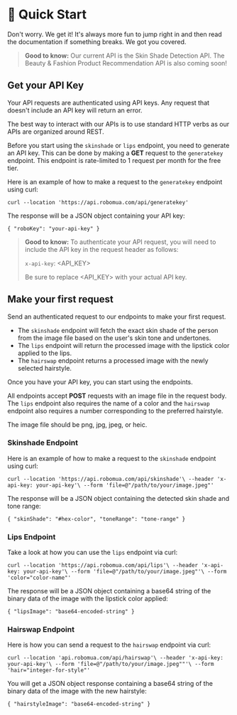 🏁 Quick Start
==============

Don't worry. We get it! It's always more fun to jump right in and then read the documentation if something breaks. We got you covered.

> **Good to know:** Our current API is the Skin Shade Detection API. The Beauty & Fashion Product Recommendation API is also coming soon!

Get your API Key
----------------

Your API requests are authenticated using API keys. Any request that doesn't include an API key will return an error.

The best way to interact with our APIs is to use standard HTTP verbs as our APIs are organized around REST.

Before you start using the `skinshade` or `lips` endpoint, you need to generate an API key. This can be done by making a **GET** request to the `generatekey` endpoint. This endpoint is rate-limited to 1 request per month for the free tier.

Here is an example of how to make a request to the `generatekey` endpoint using curl:

`curl --location 'https://api.robomua.com/api/generatekey'`

The response will be a JSON object containing your API key:

`{
  "roboKey": "your-api-key"
}`

> **Good to know:** To authenticate your API request, you will need to include the API key in the request header as follows:
>
> `x-api-key`: <API_KEY>
>
> Be sure to replace <API_KEY> with your actual API key.

Make your first request
-----------------------

Send an authenticated request to our endpoints to make your first request.

-   The `skinshade` endpoint will fetch the exact skin shade of the person from the image file based on the user's skin tone and undertones.
-   The `lips` endpoint will return the processed image with the lipstick color applied to the lips.
-   The `hairswap` endpoint returns a processed image with the newly selected hairstyle.

Once you have your API key, you can start using the endpoints.

All endpoints accept **POST** requests with an image file in the request body. The `lips` endpoint also requires the name of a color and the `hairswap` endpoint also requires a number corresponding to the preferred hairstyle.

The image file should be png, jpg, jpeg, or heic.

### Skinshade Endpoint

Here is an example of how to make a request to the `skinshade` endpoint using curl:

`curl --location 'https://api.robomua.com/api/skinshade'\
--header 'x-api-key: your-api-key'\
--form 'file=@"/path/to/your/image.jpeg"'`

The response will be a JSON object containing the detected skin shade and tone range:

`{
  "skinShade": "#hex-color",
  "toneRange": "tone-range"
}`

### Lips Endpoint

Take a look at how you can use the `lips` endpoint via curl:

`curl --location 'https://api.robomua.com/api/lips'\
--header 'x-api-key: your-api-key'\
--form 'file=@"/path/to/your/image.jpeg"'\
--form 'color="color-name"'`

The response will be a JSON object containing a base64 string of the binary data of the image with the lipstick color applied:

`{
  "lipsImage": "base64-encoded-string"
}`

### Hairswap Endpoint

Here is how you can send a request to the `hairswap` endpoint via curl:

`curl --location 'api.robomua.com/api/hairswap'\
--header 'x-api-key: your-api-key'\
--form 'file=@"/path/to/your/image.jpeg""'\
--form 'hair="integer-for-style"'`

You will get a JSON object response containing a base64 string of the binary data of the image with the new hairstyle:

`{
  "hairstyleImage": "base64-encoded-string"
}`
